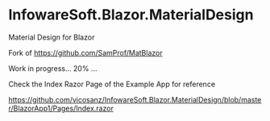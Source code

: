 # InfowareSoft.Blazor.MaterialDesign
Material Design for Blazor

Fork of https://github.com/SamProf/MatBlazor

Work in progress... 20% ...

Check the Index Razor Page of the Example App for reference

https://github.com/vicosanz/InfowareSoft.Blazor.MaterialDesign/blob/master/BlazorApp1/Pages/Index.razor

